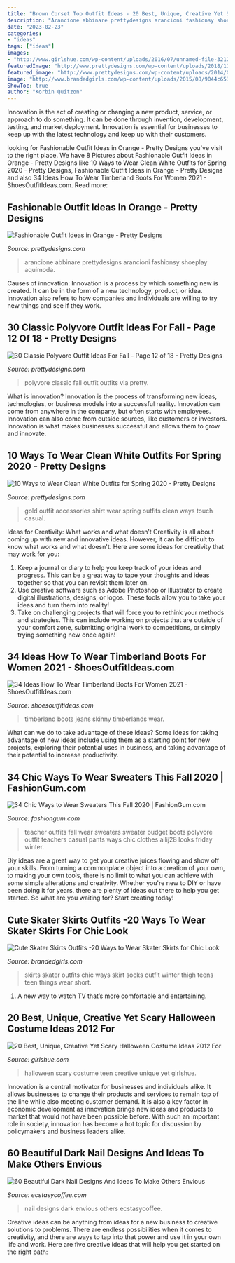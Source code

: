 ```yaml
---
title: "Brown Corset Top Outfit Ideas - 20 Best, Unique, Creative Yet Scary Halloween Costume Ideas 2012 For"
description: "Arancione abbinare prettydesigns arancioni fashionsy shoeplay aquimoda"
date: "2023-02-23"
categories:
- "ideas"
tags: ["ideas"]
images:
- "http://www.girlshue.com/wp-content/uploads/2016/07/unnamed-file-3212.jpg"
featuredImage: "http://www.prettydesigns.com/wp-content/uploads/2018/11/30-classic-polyvore-outfit-ideas-for-fall-12.jpg"
featured_image: "http://www.prettydesigns.com/wp-content/uploads/2014/06/White-Dress-with-Orange-Bag-and-Pumps.jpg"
image: "http://www.brandedgirls.com/wp-content/uploads/2015/08/9044c6530fbe9a2928f085d16cea02fa.jpg"
ShowToc: true
author: "Korbin Quitzon"
---
```



Innovation is the act of creating or changing a new product, service, or approach to do something. It can be done through invention, development, testing, and market deployment. Innovation is essential for businesses to keep up with the latest technology and keep up with their customers.

	

		
looking for Fashionable Outfit Ideas in Orange - Pretty Designs you've visit to the right place. We have 8 Pictures about Fashionable Outfit Ideas in Orange - Pretty Designs like 10 Ways to Wear Clean White Outfits for Spring 2020 - Pretty Designs, Fashionable Outfit Ideas in Orange - Pretty Designs and also 34 Ideas How To Wear Timberland Boots For Women 2021 - ShoesOutfitIdeas.com. Read more:
		
    
## Fashionable Outfit Ideas In Orange - Pretty Designs

<img loading=lazy src="http://www.prettydesigns.com/wp-content/uploads/2014/06/White-Dress-with-Orange-Bag-and-Pumps.jpg" onerror="this.onerror=null;this.src='https://tse3.mm.bing.net/th?id=OIP.85y4nRN51r_bdZ0mqmllVgHaK3&amp;pid=15.1';" alt="Fashionable Outfit Ideas in Orange - Pretty Designs">

_Source: prettydesigns.com_

>arancione abbinare prettydesigns arancioni fashionsy shoeplay aquimoda. 

	

Causes of innovation:
Innovation is a process by which something new is created. It can be in the form of a new technology, product, or idea. Innovation also refers to how companies and individuals are willing to try new things and see if they work.

    
## 30 Classic Polyvore Outfit Ideas For Fall - Page 12 Of 18 - Pretty Designs

<img loading=lazy src="http://www.prettydesigns.com/wp-content/uploads/2018/11/30-classic-polyvore-outfit-ideas-for-fall-12.jpg" onerror="this.onerror=null;this.src='https://tse4.mm.bing.net/th?id=OIP.ooLJVDS-O7vE4Gv47kvZzAHaJ4&amp;pid=15.1';" alt="30 Classic Polyvore Outfit Ideas For Fall - Page 12 of 18 - Pretty Designs">

_Source: prettydesigns.com_

>polyvore classic fall outfit outfits via pretty. 

	

What is innovation?
Innovation is the process of transforming new ideas, technologies, or business models into a successful reality. Innovation can come from anywhere in the company, but often starts with employees. Innovation can also come from outside sources, like customers or investors. Innovation is what makes businesses successful and allows them to grow and innovate.

    
## 10 Ways To Wear Clean White Outfits For Spring 2020 - Pretty Designs

<img loading=lazy src="http://www.prettydesigns.com/wp-content/uploads/2014/01/White-Outfit-for-2014-White-shirt-with-gold-accessories..jpg" onerror="this.onerror=null;this.src='https://tse3.mm.bing.net/th?id=OIP.-jSLGLsN_4jxO5uTVhhLSwAAAA&amp;pid=15.1';" alt="10 Ways to Wear Clean White Outfits for Spring 2020 - Pretty Designs">

_Source: prettydesigns.com_

>gold outfit accessories shirt wear spring outfits clean ways touch casual. 

	

Ideas for Creativity: What works and what doesn’t
Creativity is all about coming up with new and innovative ideas. However, it can be difficult to know what works and what doesn't. Here are some ideas for creativity that may work for you: 
1. Keep a journal or diary to help you keep track of your ideas and progress. This can be a great way to tape your thoughts and ideas together so that you can revisit them later on. 
2. Use creative software such as Adobe Photoshop or Illustrator to create digital illustrations, designs, or logos. These tools allow you to take your ideas and turn them into reality! 
3. Take on challenging projects that will force you to rethink your methods and strategies. This can include working on projects that are outside of your comfort zone, submitting original work to competitions, or simply trying something new once again! 

    
## 34 Ideas How To Wear Timberland Boots For Women 2021 - ShoesOutfitIdeas.com

<img loading=lazy src="http://shoesoutfitideas.com/wp-content/uploads/2020/01/black-leggings-and-timberlands.jpg" onerror="this.onerror=null;this.src='https://tse1.mm.bing.net/th?id=OIP.Btmf5iIWRCp7MJp9OmSS5AHaLH&amp;pid=15.1';" alt="34 Ideas How To Wear Timberland Boots For Women 2021 - ShoesOutfitIdeas.com">

_Source: shoesoutfitideas.com_

>timberland boots jeans skinny timberlands wear. 

	

What can we do to take advantage of these ideas?
Some ideas for taking advantage of new ideas include using them as a starting point for new projects, exploring their potential uses in business, and taking advantage of their potential to increase productivity.

    
## 34 Chic Ways To Wear Sweaters This Fall 2020 | FashionGum.com

<img loading=lazy src="http://fashiongum.com/wp-content/uploads/2015/07/34-Chic-Ways-to-Wear-Sweaters-This-Fall-31.jpg" onerror="this.onerror=null;this.src='https://tse4.mm.bing.net/th?id=OIP.AaUEtxle5tAZ20w5nqcUUgHaMb&amp;pid=15.1';" alt="34 Chic Ways to Wear Sweaters This Fall 2020 | FashionGum.com">

_Source: fashiongum.com_

>teacher outfits fall wear sweaters sweater budget boots polyvore outfit teachers casual pants ways chic clothes allij28 looks friday winter. 

	

Diy ideas are a great way to get your creative juices flowing and show off your skills. From turning a commonplace object into a creation of your own, to making your own tools, there is no limit to what you can achieve with some simple alterations and creativity. Whether you're new to DIY or have been doing it for years, there are plenty of ideas out there to help you get started. So what are you waiting for? Start creating today!

    
## Cute Skater Skirts Outfits -20 Ways To Wear Skater Skirts For Chic Look

<img loading=lazy src="http://www.brandedgirls.com/wp-content/uploads/2015/08/9044c6530fbe9a2928f085d16cea02fa.jpg" onerror="this.onerror=null;this.src='https://tse1.mm.bing.net/th?id=OIP.Fh2dMiNDgpfPLIab_nXeTQAAAA&amp;pid=15.1';" alt="Cute Skater Skirts Outfits -20 Ways to Wear Skater Skirts for Chic Look">

_Source: brandedgirls.com_

>skirts skater outfits chic ways skirt socks outfit winter thigh teens teen things wear short. 

	

1. A new way to watch TV that’s more comfortable and entertaining.

    
## 20 Best, Unique, Creative Yet Scary Halloween Costume Ideas 2012 For

<img loading=lazy src="http://www.girlshue.com/wp-content/uploads/2016/07/unnamed-file-3212.jpg" onerror="this.onerror=null;this.src='https://tse2.mm.bing.net/th?id=OIP.Ffi6Df0FtPeA8gfXO-EGBgHaKO&amp;pid=15.1';" alt="20 Best, Unique, Creative Yet Scary Halloween Costume Ideas 2012 For">

_Source: girlshue.com_

>halloween scary costume teen creative unique yet girlshue. 

	

Innovation is a central motivator for businesses and individuals alike. It allows businesses to change their products and services to remain top of the line while also meeting customer demand. It is also a key factor in economic development as innovation brings new ideas and products to market that would not have been possible before. With such an important role in society, innovation has become a hot topic for discussion by policymakers and business leaders alike.

    
## 60 Beautiful Dark Nail Designs And Ideas To Make Others Envious

<img loading=lazy src="https://i0.wp.com/www.ecstasycoffee.com/wp-content/uploads/2016/10/Black-and-white-plaids-nail-art-design..jpg?resize=600%2C948" onerror="this.onerror=null;this.src='https://tse2.mm.bing.net/th?id=OIP.jcYHwYaow9EF0T600nd1yQDGE6&amp;pid=15.1';" alt="60 Beautiful Dark Nail Designs And Ideas To Make Others Envious">

_Source: ecstasycoffee.com_

>nail designs dark envious others ecstasycoffee. 

	

Creative ideas can be anything from ideas for a new business to creative solutions to problems. There are endless possibilities when it comes to creativity, and there are ways to tap into that power and use it in your own life and work. Here are five creative ideas that will help you get started on the right path: 

